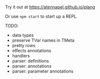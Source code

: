 Try it out at https://atennapel.github.io/plang

Or use `npm start` to start up a REPL.

TODO:
- data types
- preserve TVar names in TMeta
- pretty rows
- effects annotations
- handlers
- parser: definitions
- parser: annotations
- parser: parameter annotations
